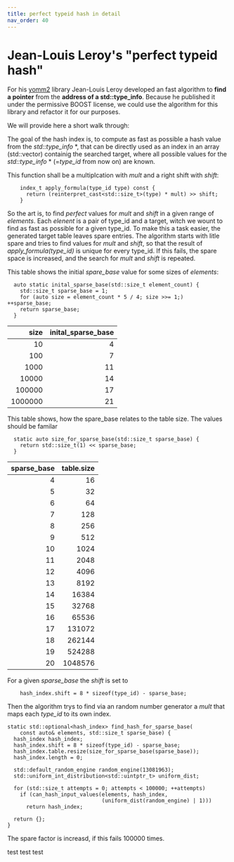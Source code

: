 ```yaml
---
title: perfect typeid hash in detail
nav_order: 40
---
```


# Jean-Louis Leroy's "perfect typeid hash"

For his [yomm2](https://github.com/jll63/yomm2) library Jean-Louis Leroy developed an fast algorithm to **find a pointer** from the **address of a std::type_info**.
Because he published it under the permissive BOOST license, we could use the algorithm for this library and refactor it for our purposes.

We will provide here a short walk through:

The goal of the hash index is, to compute as fast as possible a hash value from the *std::type_info* *, that can be directly used as an index in an array (std::vector) containig the searched target, where all possible values for the *std::type_info* * (=*type_id* from now on) are known.

This function shall be a multiplcation with *mult* and a right shift with *shift*:
```
    index_t apply_formula(type_id type) const {
      return (reinterpret_cast<std::size_t>(type) * mult) >> shift;
    }
```
So the art is, to find *perfect* values for *mult* and *shift* in a given range of *elements*.
Each *elenent* is a pair of type_id and a target, witch we wount to find as fast as possible for a given type_id. 
To make this a task easier, the generated target table leaves spare entries.
The algorithm starts with litle spare and tries to find values for *mult* and *shift*, so that the result of *apply_formula(type_id)* is unique for every type_id.
If this fails, the spare space is increased, and the search for *mult* and *shift* is repeated.

This table shows the initial *spare_base* value for some sizes of *elements*:
```
  auto static inital_sparse_base(std::size_t element_count) {
    std::size_t sparse_base = 1;
    for (auto size = element_count * 5 / 4; size >>= 1;) ++sparse_base;
    return sparse_base;
  }
```

<div class="table1" markdown="1">
    
| size    | inital_sparse_base | 
|--------:|-------------------:|
| 10    | 4                    |
| 100 | 7 |
| 1000 | 11 |
| 10000 | 14 |
| 100000 | 17 |
| 1000000 | 21 |

</div>

This table shows, how the spare_base relates to the table size. The values should be familar
```
  static auto size_for_sparse_base(std::size_t sparse_base) {
    return std::size_t(1) << sparse_base;
  }
```

<div class="table2" markdown="1">

| sparse_base | table.size    |
|------------:|--------------:|
| 4 | 16 |
| 5 | 32 |
| 6 | 64 |
| 7 | 128 |
| 8 | 256 |
| 9 | 512 |
| 10 | 1024 |
| 11 | 2048 |
| 12 | 4096 |
| 13 | 8192 |
| 14 | 16384 |
| 15 | 32768 |
| 16 | 65536 |
| 17 | 131072 |
| 18 | 262144 |
| 19 | 524288 |
| 20 | 1048576 |

</div>

For a given *sparse_base* the *shift* is set to
```
    hash_index.shift = 8 * sizeof(type_id) - sparse_base;
```
Then the algorithm trys to find via an random number generator a *mult* that maps each *type_id* to its own index.
```
static std::optional<hash_index> find_hash_for_sparse_base(
    const auto& elements, std::size_t sparse_base) {
  hash_index hash_index;
  hash_index.shift = 8 * sizeof(type_id) - sparse_base;
  hash_index.table.resize(size_for_sparse_base(sparse_base));
  hash_index.length = 0;

  std::default_random_engine random_engine(13081963);
  std::uniform_int_distribution<std::uintptr_t> uniform_dist;

  for (std::size_t attempts = 0; attempts < 100000; ++attempts)
    if (can_hash_input_values(elements, hash_index,
                              (uniform_dist(random_engine) | 1)))
      return hash_index;

  return {};
}
``` 
The spare factor is increasd, if this fails 100000 times.  


test test test